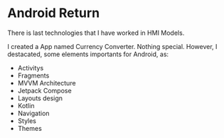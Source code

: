 # Android Return
There is last technologies that I have worked in HMI Models.

I created a App named Currency Converter.
Nothing special.
However, I destacated, some elements importants for Android, as:

- Activitys
- Fragments
- MVVM Architecture
- Jetpack Compose
- Layouts design
- Kotlin
- Navigation
- Styles
- Themes

